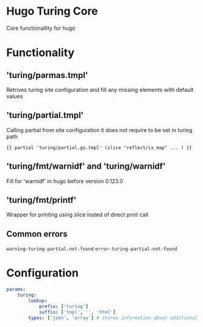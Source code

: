 # Hugo Turing Core

Core functionallity for hugo

# Functionality 

## 'turing/parmas.tmpl'

Retrives turing site configuration and fill any missing elements with default values

## 'turing/partial.tmpl'

Calling partial from site configuration
it does not require to be set in turing path 

```
{{ partial 'turing/partial.go.tmpl' (slice "reflect/is_map" ... ) }}
```

## 'turing/fmt/warnidf' and 'turing/warnidf'

Fill for 'warnidf' in hugo before version 0.123.0

## 'turing/fmt/printf'

Wrapper for printing using slice insted of direct print call

## Common errors

`warning-turing-partial-not-found` 
`error-turing-partial-not-found`


# Configuration

```yaml
params:
    turing:
        lookup:
            prefix: ['turing']
            suffix: ['tmpl', '', 'html']
        types: ['json', 'array'] # stores information about additional types
```